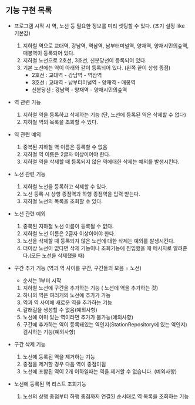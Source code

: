 ## 기능 구현 목록
   
* 프로그램 시작 시 역, 노선 등 필요한 정보를 미리 셋팅할 수 있다. (초기 설정 like 기본값)
    1. 지하철 역으로 교대역, 강남역, 역삼역, 남부터미널역, 양재역, 양재시민의숲역, 매봉역이 등록되어 있다.
    2. 지하철 노선으로 2호선, 3호선, 신분당선이 등록되어 있다.
    3. 기본 노선에는 역이 아래와 같이 등록되어 있다. (왼쪽 끝이 상행 종점)
        * 2호선 : 교대역 - 강남역 - 역삼역
        * 3호선 : 교대역 - 남부터미널역 - 양재역 - 매봉역
        * 신분당선 : 강남역 - 양재역 - 양재시민의숲역

   
* 역 관련 기능
    1. 지하철 역을 등록하고 삭제하는 기능 (단, 노선에 등록된 역은 삭제할 수 없다)
    2. 지하철 역의 목록을 조회할 수 있다.

   
* 역 관련 예외
    1. 중복된 지하철 역 이름은 등록할 수 없음
    2. 지하철 역 이름은 2글자 이상이어야 한다.
    3. 지하철 역을 삭제할 때 등록되지 않은 역에대한 삭제는 예외를 발생시킨다.
   

* 노선 관련 기능
    1. 지하철 노선을 등록하고 삭제할 수 있다.
    2. 노선 등록 시 상행 종점역과 하행 종점역을 입력 받는다.
    3. 지하철 노선의 목록을 조회할 수 있다.
   

* 노선 관련 예외
    1. 중복된 지하철 노선 이름이 등록될 수 없다.
    2. 지하철 노선 이름은 2글자 이상이어야 한다.
    3. 노선을 삭제할 때 등록되지 않은 노선에 대한 삭제는 예외를 발생시킨다.
    4. 더이상 노선이 없다면 삭제 기능이나 조회기능에 진입했을 때 메시지로 알려준다.(모든 노선을 삭제했을 때)
   

* 구간 추가 기능 (역과 역 사이를 구간, 구간들의 모음 = 노선)
    + 순서는 1부터 시작
    1. 지하철 노선에 구간을 추가하는 기능 ( 노선에 역을 추가하는 것)
    2. 하나의 역은 여러개의 노선에 추가가 가능
    3. 역과 역 사이에 새로운 역을 추가하는 기능
    4. 갈래길을 생성할 수 없음(예외사항)
    5. 노선에 이미 있는 역이라면 추가가 불가능(예외사항)
    6. 구간에 추가하는 역이 등록돼있는 역인지(StationRepository에 있는 역인지) 검사하는 기능(예외사항)
   
* 구간 삭제 기능
    1. 노선에 등록된 역을 제거하는 기능
    2. 종점을 제거할 경우 다음 역이 종점이됨
    3. 노선에 포함된 역이 2개 이하일때는 역을 제거할 수 없습니다. (예외사항)
   

* 노선에 등록된 역 리스트 조회기능
    1. 노선의 상행 종점부터 하행 종점까지 연결된 순서대로 역 목록을 조회하는 기능

